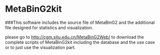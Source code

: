 # MetaBinG2kit
###This software includes the source file of MetaBinG2 and the additional file designed for statistics and visualization.	

please go to http://cgm.sjtu.edu.cn/MetaBinG2Web/ to download the complete scripts of MetaBinG2kit including the database and the use case or to just use the visualization part.
